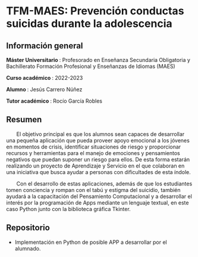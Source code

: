 # TFM-MAES: Prevención conductas suicidas durante la adolescencia

## Información general

<b> Máster Universitario </b>: Profesorado en Enseñanza Secundaria Obligatoria y Bachillerato Formación Profesional y Enseñanzas de Idiomas (MAES) <br>

<b> Curso académico </b>: 2022-2023 <br>

<b> Alumno </b>: Jesús Carrero Núñez <br>

<b> Tutor académico </b>: Rocío García Robles <br>

## Resumen

&nbsp;&nbsp;&nbsp;&nbsp;&nbsp;&nbsp; El objetivo principal es que los alumnos sean capaces de desarrollar una pequeña aplicación que pueda proveer apoyo emocional a los jóvenes en momentos de crisis, identificar situaciones de riesgo y proporcionar recursos y herramientas para el manejo de emociones y pensamientos negativos que puedan suponer un riesgo para ellos. De esta forma estarán realizando un proyecto de Aprendizaje y Servicio en el que colaboran en una iniciativa que busca ayudar a personas con dificultades de esta índole.

&nbsp;&nbsp;&nbsp;&nbsp;&nbsp;&nbsp; Con el desarrollo de estas aplicaciones, además de que los estudiantes tomen conciencia y rompan con el tabú y estigma del suicidio, también ayudará a la capacitación del Pensamiento Computacional y a desarrollar el interés por la programación de Apps mediante un lenguaje textual, en este caso Python junto con la biblioteca gráfica Tkinter.

## Repositorio

* Implementación en Python de posible APP a desarrollar por el alumnado. 
